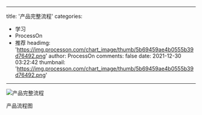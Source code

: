 
---
title: '产品完整流程'
categories: 
 - 学习
 - ProcessOn
 - 推荐
headimg: 'https://img.processon.com/chart_image/thumb/5b69459ae4b0555b39d76492.png'
author: ProcessOn
comments: false
date: 2021-12-30 03:22:42
thumbnail: 'https://img.processon.com/chart_image/thumb/5b69459ae4b0555b39d76492.png'
---

<div>   
<img class="thumb" alt="产品完整流程" src="https://img.processon.com/chart_image/thumb/5b69459ae4b0555b39d76492.png" referrerpolicy="no-referrer">
<p>产品流程图</p>  
</div>
            